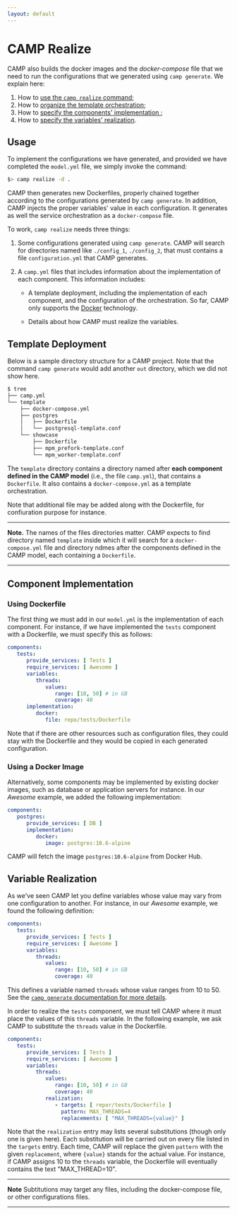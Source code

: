 ```yaml
---
layout: default
---
```


# CAMP Realize

CAMP also builds the docker images and the *docker-compose* file that
we need to run the configurations that we generated using `camp
generate`. We explain here:
 1. How to [use the `camp realize` command](#usage);
 2. How to [organize the template orchestration](#template);
 3. How to [specify the components' implementation ](#implementation); 
 4. How to [specify the variables' realization](#variables).


## Usage
<a name="usage"/>

To implement the configurations we have generated, and provided we
have completed the `model.yml` file, we simply invoke the command:

```bash
$> camp realize -d .
```

CAMP then generates new Dockerfiles, properly chained together
according to the configurations generated by `camp generate`. In
addition, CAMP injects the proper variables' value in each
configuration. It generates as well the service orchestration as a
`docker-compose` file.

To work, `camp realize` needs three things:

 1. Some configurations generated using `camp generate`. CAMP will
	search for directories named like `./config_1`, `./config_2`, that
	must contains a file `configuration.yml` that CAMP generates.

 1. A `camp.yml` files that includes information about the
	implementation of each component. This information includes:

	* A template deployment, including the implementation of each
	  component, and the configuration of the orchestration. So far,
	  CAMP only supports the [Docker](https://www.docker.com/)
	  technology.

	* Details about how CAMP must realize the variables.


## Template Deployment
<a name="template"/>

Below is a sample directory structure for a CAMP project. Note that
the command `camp generate` would add another `out` directory, which
we did not show here.

```bash
$ tree 
├── camp.yml
└── template
    ├── docker-compose.yml
    ├── postgres
    │   ├── Dockerfile
    │   └── postgresql-template.conf
    └── showcase
        ├── Dockerfile
        ├── mpm_prefork-template.conf
        └── mpm_worker-template.conf
```

The `template` directory contains a directory named after **each
component defined in the CAMP model** (i.e., the file `camp.yml`),
that contains a `Dockerfile`. It also contains a `docker-compose.yml`
as a template orchestration.

Note that additional file may be added along with the Dockerfile, for
confiuration purpose for instance.

--- 

**Note.** The names of the files directories matter. CAMP expects to
find directory named `template` inside which it will search for a
`docker-compose.yml` file and directory ndmes after the components
defined in the CAMP model, each containing a `Dockerfile`.

---


## Component Implementation
<a name="implementation"/>

### Using Dockerfile
<a name="docker-file"/>

The first thing we must add in our `model.yml` is the implementation of
each component. For instance, if we have implemented the `tests`
component with a Dockerfile, we must specify this as follows:

```yaml
components:
   tests:
      provide_services: [ Tests ]
      require_services: [ Awesome ]
      variables:
         threads:
            values:
               range: [10, 50] # in GB
               coverage: 40
      implementation:
         docker:
            file: repo/tests/Dockerfile
```

Note that if there are other resources such as configuration files,
they could stay with the Dockerfile and they would be copied in each
generated configuration.

### Using a Docker Image
<a name="docker-image"/>

Alternatively, some components may be implemented by existing docker
images, such as database or application servers for instance. In our
*Awesome* example, we added the following implementation:

```yaml
components:
   postgres:
      provide_services: [ DB ]
      implementation:
         docker:
            image: postgres:10.6-alpine
```
CAMP will fetch the image `postgres:10.6-alpine` from Docker Hub.


## Variable Realization
<a name="variables"/>

As we've seen CAMP let you define variables  whose value
may vary from one configuration to another. For instance, in our
*Awesome* example, we found the following definition:

```yaml
components:
   tests:
      provide_services: [ Tests ]
      require_services: [ Awesome ]
      variables:
         threads:
            values:
               range: [10, 50] # in GB
               coverage: 40
```

This defines a variable named `threads` whose value ranges from 10
to 50. See the [`camp generate` documentation for more
details](generate.html).

In order to realize the `tests` component, we must tell CAMP where
it must place the values of this `threads` variable. In the following
example, we ask CAMP to substitute the `threads` value in the
Dockerfile.

```yaml
components:
   tests:
      provide_services: [ Tests ]
      require_services: [ Awesome ]
      variables:
         threads:
            values:
               range: [10, 50] # in GB
               coverage: 40
            realization:
               - targets: [ repor/tests/Dockerfile ]
                 pattern: MAX_THREADS=4
                 replacements: [ "MAX_THREADS={value}" ]
```

Note that the `realization` entry may lists several substitutions
(though only one is given here). Each substitution will be carried out
on every file listed in the `targets` entry. Each time, CAMP will
replace the given `pattern` with the given `replacement`, where
`{value}` stands for the actual value. For instance, if CAMP
assigns 10 to the `threads` variable, the Dockerfile will eventually
contains the text "MAX_THREAD=10".

---

**Note** Subtitutions may target any files, including the
docker-compose file, or other configurations files.

---
